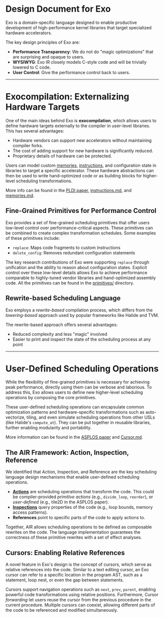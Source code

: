 # Design Document for Exo

Exo is a domain-specific language designed to enable productive development of high-performance kernel libraries that target specialized hardware accelerators.

The key design principles of Exo are:
- **Performance Transparency**: We do not do "magic optimizations" that are surprising and opaque to users.
- **WYSIWYG**: Exo IR closely models C-style code and will be trivially lowered to C code.
- **User Control**: Give the performance control back to users.

---

# Exocompilation: Externalizing Hardware Targets

One of the main ideas behind Exo is **exocompilation**, which allows users to define hardware targets externally to the compiler in user-level libraries. This has several advantages:

- Hardware vendors can support new accelerators without maintaining compiler forks.
- The cost of adding support for new hardware is significantly reduced.
- Proprietary details of hardware can be protected.

Users can model custom [memories](./memories.md), [instructions](./instructions.md), and configuration state in libraries to target a specific accelerator. These hardware abstractions can then be used to write hand-optimized code or as building blocks for higher-level scheduling transformations.

More info can be found in the [PLDI paper](https://people.csail.mit.edu/yuka/pdf/exo_pldi2022_full.pdf), [instructions.md](./instructions.md), and [memories.md](./memories.md).

## Fine-Grained Primitives for Performance Control

Exo provides a set of fine-grained scheduling primitives that offer users low-level control over performance-critical aspects. These primitives can be combined to create complex transformation schedules. Some examples of these primitives include:

- `replace`: Maps code fragments to custom instructions
- `delete_config`: Removes redundant configuration statements

The key research contributions of Exo were supporting `replace` through unification and the ability to reason about configuration states. Explicit control over these low-level details allows Exo to achieve performance comparable to highly-tuned vendor libraries and hand-optimized assembly code. All the primitives can be found in the [primitives/](./primitives/) directory.

## Rewrite-based Scheduling Language

Exo employs a *rewrite-based* compilation process, which differs from the *lowering-based* approach used by popular frameworks like Halide and TVM.

The rewrite-based approach offers several advantages:

- Reduced complexity and less "magic" involved
- Easier to print and inspect the state of the scheduling process at any point

---

# User-Defined Scheduling Operations

While the flexibility of fine-grained primitives is necessary for achieving peak performance, directly using them can be verbose and laborious. To address this, Exo allows users to define new higher-level scheduling operations by composing the core primitives.

These user-defined scheduling operations can encapsulate common optimization patterns and hardware-specific transformations such as auto-vectorize, tiling, and even simulate scheduling operations from other USLs (like Halide's `compute_at`).
They can be put together in reusable libraries, further enabling modularity and portability.

More information can be found in the [ASPLOS paper](https://arxiv.org/abs/2411.07211) and [Cursor.md](./Cursor.md).

## The AIR Framework: Action, Inspection, Reference

We identified that Action, Inspection, and Reference are the key scheduling language design mechanisms that enable user-defined scheduling operations.

- **[Actions](./primitives)** are scheduling operations that transform the code. This could be compiler-provided *primitive actions* (e.g., `divide_loop`, `reorder`), or *user-defined* (e.g., tile2D in the ASPLOS paper).
- **[Inspections](./inspection.md)** query properties of the code (e.g., loop bounds, memory access patterns).
- **References** point to specific parts of the code to apply actions to.

Together, AIR allows scheduling operations to be defined as composable rewrites on the code. The language implementation guarantees the correctness of these primitive rewrites with a set of effect analyses.

## Cursors: Enabling Relative References

A novel feature in Exo's design is the concept of cursors, which serve as relative references into the code. Similar to a text editing cursor, an Exo cursor can refer to a specific location in the program AST, such as a statement, loop nest, or even the gap between statements.

Cursors support navigation operations such as `next`, `prev`, `parent`, enabling powerful code transformations using relative positions.
Furthermore, Cursor _forwarding_ let users reuse the cursor from the previous procedure in the current procedure.
Multiple cursors can coexist, allowing different parts of the code to be referenced and modified simultaneously.


